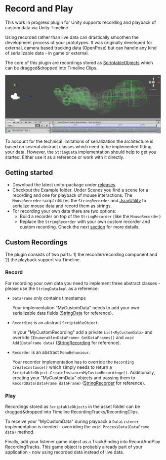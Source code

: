 # Record and Play

This work in progress plugin for Unity supports recording and playback of custom data via Unity Timeline.

Using recorded rather than live data can drastically smoothen the development process of your prototypes. It was originally developed for external, camera based tracking data (OpenPose) but can handle any kind of serializable data - in game or external.

The core of this plugin are recordings stored as [ScriptableObjects](https://docs.unity3d.com/ScriptReference/ScriptableObject.html) which can be dragged&dropped into Timeline Clips. 

![MouseRecordingPlot](https://github.com/fx-lange/unity-record-and-play/blob/master/Docs/MouseRecordingPlot.png)

To account for the technical limitations of serialization the architecture is based on several abstract classes which need to be implemented fitting your data. However, the `StringData` implementation should help to get you started: Either use it as a reference or work with it directly. 

## Getting started

* Download the latest unity-package under [releases](https://github.com/fx-lange/unity-record-and-play/releases).
* Checkout the Example folder. Under Scenes you find a scene for a recording and one for playback of mouse interactions. The `MouseRecorder` script utilizes the `StringRecorder` and [JsonUtility](https://docs.unity3d.com/ScriptReference/JsonUtility.html) to serialize mouse data and record them as strings.
* For recording your own data there are two options:
  * Build a recorder on top of the `StringRecorder` (like the `MouseRecorder`)
  * Replace the `StringRecorder` with your own custom recorder and custom recording. Check the next [section](#custom-recordings) for more details.

## Custom Recordings

The plugin consists of two parts: 1) the recorder/recording component and 2) the playback support via Timeline.

### Record

For recording your own data you need to implement three abstract classes - please use the `StringDataImpl` as a reference:

* `DataFrame` only contains timestamps

  Your implementation "MyCustomData" needs to add your own serializable data fields ([StringData](https://github.com/fx-lange/unity-record-and-play/tree/master/src/Implementations/StringDataImpl/StringData.cs) for reference).

* `Recording` is an abstract `ScriptableObject`.

  In your "MyCustomRecording" add a private `List<MyCustomData>` and override `IEnumerable<DataFrame> GetDataFrames()` and `void Add(DataFrame data)` ([StringRecording](https://github.com/fx-lange/unity-record-and-play/tree/master/src/Implementations/StringDataImpl/StringRecording.cs) for reference).

* `Recorder` is an abstract `MonoBehaviour`.

  Your recorder implementation has to override the `Recording CreateInstance()` which simply needs to return a `ScriptableObject.CreateInstance<MyCustomRecording>()`.
  Additionally, creating your "MyCustomData" objects and passing them to `RecordData(DataFrame dataFrame)` ([StringRecorder](https://github.com/fx-lange/unity-record-and-play/tree/master/src/Implementations/StringDataImpl/StringRecorder.cs) for reference).

### Play

Recordings stored as `ScriptableObjects` in the asset folder can be dragged&dropped into Timeline RecordingTracks/RecordingClips.

To receive your "MyCustomData" during playback a `DataListener` implementation is needed - overriding the `void ProcessData(DataFrame data)` method.

Finally, add your listener game object as a TrackBinding into RecordAndPlay RecordingTracks. This game object is probably already part of your application - now using recorded data instead of live data.
